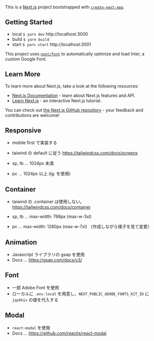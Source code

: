 This is a [Next.js](https://nextjs.org/) project bootstrapped with [`create-next-app`](https://github.com/vercel/next.js/tree/canary/packages/create-next-app).

## Getting Started

- local `$ yarn dev` http://localhost:3000
- build `$ yarn build`
- start `$ yarn start` http://localhost:3001

This project uses [`next/font`](https://nextjs.org/docs/basic-features/font-optimization) to automatically optimize and load Inter, a custom Google Font.

## Learn More

To learn more about Next.js, take a look at the following resources:

- [Next.js Documentation](https://nextjs.org/docs) - learn about Next.js features and API.
- [Learn Next.js](https://nextjs.org/learn) - an interactive Next.js tutorial.

You can check out [the Next.js GitHub repository](https://github.com/vercel/next.js/) - your feedback and contributions are welcome!

## Responsive

- mobile first で実装する
- taiwind の default に従う
  https://tailwindcss.com/docs/screens

- sp, tb ... 1024px 未満
- pc ... 1024px 以上 (lg: を使用)

## Container

- taiwind の .container は使用しない。
  https://tailwindcss.com/docs/container

- sp, tb ... max-width: 768px (max-w-3xl)
- pc ... max-width: 1280px (max-w-7xl)
  （作成しながら様子を見て変更）

## Animation

- Javascript ライブラリの gsap を使用
- Docs ... https://gsap.com/docs/v3/

## Font

- 一部 Adobe Font を使用
- ローカルに `.env.local` を用意し、`NEXT_PUBLIC_ADOBE_FONTS_KIT_ID` に `jqx6his` の値を代入する

## Modal

- `react-modal` を使用
- Docs ... https://github.com/reactjs/react-modal

